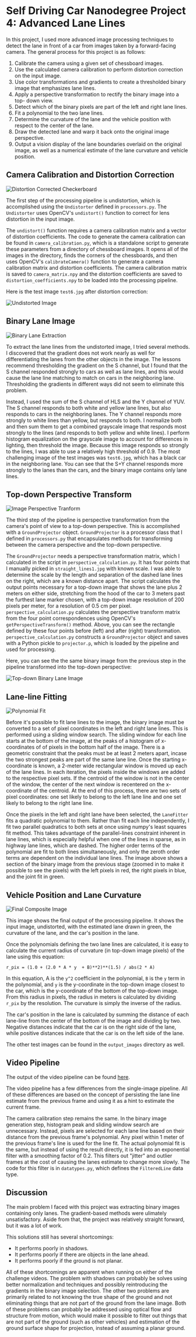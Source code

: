 Self Driving Car Nanodegree Project 4: Advanced Lane Lines
===========================================================

In this project, I used more advanced image processing techniques to detect
the lane in front of a car from images taken by a forward-facing camera. The
general process for this project is as follows:

1. Calibrate the camera using a given set of chessboard images.
2. Use the calculated camera calibration to perform distortion correction on
  the input image.
3. Use color transformations and gradients to create a thresholded binary
  image that emphasizes lane lines.
4. Apply a perspective transformation to rectify the binary image into a top-
  down view.
5. Detect which of the binary pixels are part of the left and right lane lines.
6. Fit a polynomial to the two lane lines.
7. Determine the curvature of the lane and the vehicle position with respect
  to the center of the lane.
8. Draw the detected lane and warp it back onto the original image perspective.
9. Output a vision display of the lane boundaries overlaid on the original
  image, as well as a numerical estimate of the lane curvature and vehicle
  position.

Camera Calibration and Distortion Correction
--------------------------------------------

![Distortion Corrected Checkerboard](output_images/checkerboard.png)

The first step of the processing pipeline is undistortion, which is accomplished
using the `Undistorter` defined in `processors.py`. The `Undistorter` uses
OpenCV's `undistort()` function to correct for lens distortion in the input
image.

The `undistort()` function requires a camera calibration matrix and a vector of
distortion coefficients. The code to generate the camera calibration can be
found in `camera_calibration.py`, which is a standalone script to generate these
parameters from a directory of chessboard images. It opens all of the images
in the directory, finds the corners of the chessboards, and then uses OpenCV's
`calibrateCamera()` function to generate a camera calibration matrix and
distortion coefficients. The camera calibration matrix is saved to
`camera_matrix.npy` and the distortion coefficients are saved to
`distortion_coefficients.npy` to be loaded into the processing pipeline.

Here is the test image `test6.jpg` after distortion correction:

![Undistorted Image](output_images/undistorted.png)

Binary Lane Image
-----------------

![Binary Lane Extraction](output_images/binary_lane_extraction.png)

To extract the lane lines from the undistorted image, I tried several methods.
I discovered that the gradient does not work nearly as well for differentiating
the lanes from the other objects in the image. The lessons recommend thresholding
the gradient on the S channel, but I found that the S channel responded strongly
to cars as well as lane lines, and this would cause the lane line matching to
match on cars in the neighboring lane. Thresholding the gradients in different
ways did not seem to eliminate this problem.

Instead, I used the sum of the S channel of HLS and the Y channel of YUV. The
S channel responds to both white and yellow lane lines, but also responds to
cars in the neighboring lanes. The Y channel responds more strongly to white
lines than yellow, but responds to both. I normalize both and then sum them
to get a combined grayscale image that responds most strongly to the lines
(and responds to both yellow and white lines). I perform histogram equalization
on the grayscale image to account for differences in lighting, then threshold
the image. Because this image responds so strongly to the lines, I was able to
use a relatively high threshold of 0.9. The most challenging image of the test
images was `test6.jpg`, which has a black car in the neighboring lane. You can
see that the S+Y channel responds more strongly to the lanes than the cars, and
the binary image contains only lane lines.

Top-down Perspective Transform
------------------------------

![Image Perspective Tranform](output_images/perspective.png)

The third step of the pipeline is perspective transformation from the camera's
point of view to a top-down perspective. This is accomplished with a
`GroundProjector` object. `GroundProjector` is a processor class that I defined
in `processors.py` that encapsulates methods for transforming between the camera
perspective and the top-down perspective.

The `GroundProjector` needs a perspective transformation matrix, which I 
calculated in the script in `perspective_calculation.py`. It has four points
that I manually picked in `straight_lines1.jpg` with known scale. I was
able to determine the scale by the length and separation of the dashed lane
lines on the right, which are a known distance apart. The script calculates the
output points necessary for a top-down image that shows the lane plus 2 meters
on either side, stretching from the hood of the car to 3 meters past the
furthest lane marker chosen, with a top-down image resolution of 200 pixels per
meter, for a resolution of 0.5 cm per pixel. `perspective_calculation.py`
calculates the perspective transform matrix from the four point correspondences
using OpenCV's `getPerspectiveTransform()` method. Above, you can see the
rectangle defined by these four points before (left) and after (right)
transformation. `perspective_calculation.py` constructs a `GroundProjector`
object and saves with a Python pickle to `projector.p`, which is loaded by the
pipeline and used for processing.

Here, you can see the the same binary image from the previous step in the
pipeline transformed into the top-down perspective:

![Top-down Binary Lane Image](output_images/transformed_binary.png)

Lane-line Fitting
-----------------

![Polynomial Fit](output_images/fit.png)

Before it's possible to fit lane lines to the image, the binary image must
be converted to a set of pixel coordinates in the left and right lane lines.
This is performed using a sliding window search. The sliding window for each
line starts at the bottom of the image, at the peaks of a histogram of
x-coordinates of of pixels in the bottom half of the image. There is a geometric
constraint that the peaks must be at least 2 meters apart, incase the two
strongest peaks are part of the same lane line. Once the starting x-coordinate
is known, a 2-meter wide rectangular window is moved up each of the lane lines.
In each iteration, the pixels inside the windows are added to the respective
pixel sets. If the centroid of the window is not in the center of the window,
the center of the next window is recentered on the x-coordinate of the centroid.
At the end of this process, there are two sets of pixel coordinates: one set
likely to belong to the left lane line and one set likely to belong to the
right lane line.

Once the pixels in the left and right lane have been selected, the `LaneFitter`
fits a quadratic polynomial to them. Rather than fit each line independently,
I fit two parallel quadratics to both sets at once using numpy's least squares
fit method. This takes advantage of the parallel-lines constraint inherent in
lane lines, which is especially helpful when one of the lines in sparse, as in
highway lane lines, which are dashed. The higher order terms of the polynomial
are fit to both lines simultaneously, and only the zeroth order terms are
dependent on the individual lane lines. The image above shows a section of the
binary image from the previous stage (zoomed in to make it possible to see the
pixels) with the left pixels in red, the right pixels in blue, and the joint
fit in green.


Vehicle Position and Lane Curvature
-----------------------------------

![Final Composite Image](output_images/test6.jpg)

This image shows the final output of the processing pipeline. It shows the
input image, undistorted, with the estimated lane drawn in green, the curvature
of the lane, and the car's position in the lane.

Once the polynomials defining the two lane lines are calculated, it is easy to
calculate the current radius of curvature (in top-down image pixels) of the
lane using this equation:

```
r_pix = (1.0 + (2.0 * A * y  + B)**2)**(1.5) / abs(2 * A)
```

In this equation, A is the `y^2` coefficient in the polynomial, `B` is the
`y` term in the polynomial, and `y` is the y-coordinate in the top-down image
closest to the car, which is the y-coordinate of the bottom of the top-down
image. From this radius in pixels, the radius in meters is calculated by
dividing `r_pix` by the resolution. The curvature is simply the inverse of the
radius.

The car's position in the lane is calculated by summing the distance of each
lane-line from the center of the bottom of the image and dividing by two.
Negative distances indicate that the car is on the right side of the lane,
while positive distances indicate that the car is on the left side of the lane.

The other test images can be found in the `output_images` directory as well.

Video Pipeline
--------------

The output of the video pipeline can be found [here](project_video_out.mp4).

The video pipeline has a few differences from the single-image pipeline. All of
these differences are based on the concept of persisting the lane line estimate
from the previous frame and using it as a hint to estimate the current frame.

The camera calibration step remains the same. In the binary image generation
step, histogram peak and sliding window search are unnecessary. Instead, pixels
are selected for each lane line based on their distance from the previous
frame's polynomial. Any pixel within 1 meter of the previous frame's line
is used for the line fit. The actual polynomial fit is the same, but instead
of using the result directly, it is fed into an exponential filter with a
smoothing factor of 0.2. This filters out "jitter" and outlier frames at the
cost of causing the lanes estimate to change more slowly. The code for this
filter is in `datatypes.py`, which defines the `FilteredLine` data type.

Discussion
----------

The main problem I faced with this project was extracting binary images
containing only lanes. The gradient-based methods were ulimately unsatisfactory.
Aside from that, the project was relatively straight forward, but it was a lot
of work.

This solutions still has several shortcomings:

- It performs poorly in shadows.
- It performs poorly if there are objects in the lane ahead.
- It performs poorly if the ground is not planar.

All of these shortcomings are apparent when running on either of the challenge
videos. The problem with shadows can probably be solves using better
normalization and techniques and possibly reintroducing the gradients in the
binary image selection. The other two problems are primarily related to not
knowing the true shape of the ground and not eliminating things that are not
part of the ground from the lane image. Both of these problems can probably
be addressed using optical flow and structure from motion, which would make it
possible to filter out things that are not part of the ground (such as other
vehicles) and estimation of the ground surface shape for projection, instead
of assuming a planar ground.
